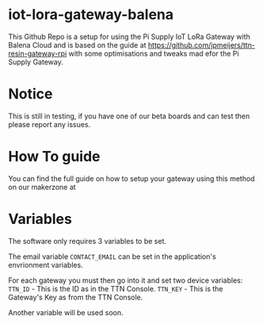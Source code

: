 # iot-lora-gateway-balena

This Github Repo is a setup for using the Pi Supply IoT LoRa Gateway with Balena Cloud and is based on the guide at https://github.com/jpmeijers/ttn-resin-gateway-rpi with some optimisations and tweaks mad efor the Pi Supply Gateway.

# Notice
This is still in testing, if you have one of our beta boards and can test then please report any issues.

# How To guide

You can find the full guide on how to setup your gateway using this method on our makerzone at

# Variables
The software only requires 3 variables to be set.

The email variable ```CONTACT_EMAIL``` can be set in the application's envrionment variables.

For each gateway you must then go into it and set two device variables:
```TTN_ID``` - This is the ID as in the TTN Console.
```TTN_KEY``` - This is the Gateway's Key as from the TTN Console.

Another variable will be used soon.
